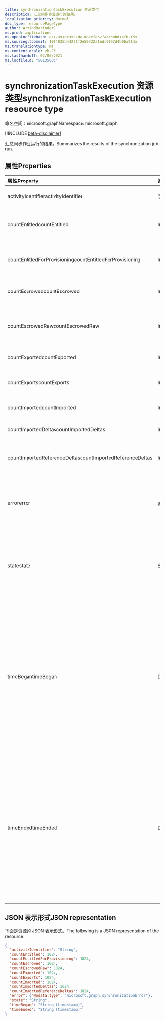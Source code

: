 ```yaml
---
title: synchronizationTaskExecution 资源类型
description: 汇总同步作业运行的结果。
localization_priority: Normal
doc_type: resourcePageType
author: ArvindHarinder1
ms.prod: applications
ms.openlocfilehash: ac42a91ec35c1d81d81efa52f4306bbd1cfb2f55
ms.sourcegitcommit: 1004835b44271f2e50332a1bdc9097d4b06a914a
ms.translationtype: MT
ms.contentlocale: zh-CN
ms.lasthandoff: 02/06/2021
ms.locfileid: "50135035"
---
```

# <a name="synchronizationtaskexecution-resource-type"></a><span data-ttu-id="0be67-103">synchronizationTaskExecution 资源类型</span><span class="sxs-lookup"><span data-stu-id="0be67-103">synchronizationTaskExecution resource type</span></span>

<span data-ttu-id="0be67-104">命名空间：microsoft.graph</span><span class="sxs-lookup"><span data-stu-id="0be67-104">Namespace: microsoft.graph</span></span>

[!INCLUDE [beta-disclaimer](../../includes/beta-disclaimer.md)]

<span data-ttu-id="0be67-105">汇总同步作业运行的结果。</span><span class="sxs-lookup"><span data-stu-id="0be67-105">Summarizes the results of the synchronization job run.</span></span>

## <a name="properties"></a><span data-ttu-id="0be67-106">属性</span><span class="sxs-lookup"><span data-stu-id="0be67-106">Properties</span></span>
| <span data-ttu-id="0be67-107">属性</span><span class="sxs-lookup"><span data-stu-id="0be67-107">Property</span></span>     | <span data-ttu-id="0be67-108">类型</span><span class="sxs-lookup"><span data-stu-id="0be67-108">Type</span></span>   |<span data-ttu-id="0be67-109">说明</span><span class="sxs-lookup"><span data-stu-id="0be67-109">Description</span></span>|
|:---------------|:--------|:----------|
|<span data-ttu-id="0be67-110">activityIdentifier</span><span class="sxs-lookup"><span data-stu-id="0be67-110">activityIdentifier</span></span>           |<span data-ttu-id="0be67-111">字符串</span><span class="sxs-lookup"><span data-stu-id="0be67-111">String</span></span> |<span data-ttu-id="0be67-112">作业运行的标识符。</span><span class="sxs-lookup"><span data-stu-id="0be67-112">Identifier of the job run.</span></span>|
|<span data-ttu-id="0be67-113">countEntitled</span><span class="sxs-lookup"><span data-stu-id="0be67-113">countEntitled</span></span>                |<span data-ttu-id="0be67-114">Int64</span><span class="sxs-lookup"><span data-stu-id="0be67-114">Int64</span></span>  |<span data-ttu-id="0be67-115">为此应用程序分配的已处理条目计数。</span><span class="sxs-lookup"><span data-stu-id="0be67-115">Count of processed entries that were assigned for this application.</span></span>|
|<span data-ttu-id="0be67-116">countEntitledForProvisioning</span><span class="sxs-lookup"><span data-stu-id="0be67-116">countEntitledForProvisioning</span></span> |<span data-ttu-id="0be67-117">Int64</span><span class="sxs-lookup"><span data-stu-id="0be67-117">Int64</span></span>  |<span data-ttu-id="0be67-118">已分配用于预配的已处理条目计数。</span><span class="sxs-lookup"><span data-stu-id="0be67-118">Count of processed entries that were assigned for provisioning.</span></span>|
|<span data-ttu-id="0be67-119">countEscrowed</span><span class="sxs-lookup"><span data-stu-id="0be67-119">countEscrowed</span></span>                |<span data-ttu-id="0be67-120">Int64</span><span class="sxs-lookup"><span data-stu-id="0be67-120">Int64</span></span>  |<span data-ttu-id="0be67-121">托管的条目数 (错误) 。</span><span class="sxs-lookup"><span data-stu-id="0be67-121">Count of entries that were escrowed (errors).</span></span>|
|<span data-ttu-id="0be67-122">countEscrowedRaw</span><span class="sxs-lookup"><span data-stu-id="0be67-122">countEscrowedRaw</span></span>             |<span data-ttu-id="0be67-123">Int64</span><span class="sxs-lookup"><span data-stu-id="0be67-123">Int64</span></span>  |<span data-ttu-id="0be67-124">托管的条目计数，包括系统生成的托管。</span><span class="sxs-lookup"><span data-stu-id="0be67-124">Count of entries that were escrowed, including system-generated escrows.</span></span>|
|<span data-ttu-id="0be67-125">countExported</span><span class="sxs-lookup"><span data-stu-id="0be67-125">countExported</span></span>                |<span data-ttu-id="0be67-126">Int64</span><span class="sxs-lookup"><span data-stu-id="0be67-126">Int64</span></span>  |<span data-ttu-id="0be67-127">已导出条目的计数。</span><span class="sxs-lookup"><span data-stu-id="0be67-127">Count of exported entries.</span></span>|
|<span data-ttu-id="0be67-128">countExports</span><span class="sxs-lookup"><span data-stu-id="0be67-128">countExports</span></span>                 |<span data-ttu-id="0be67-129">Int64</span><span class="sxs-lookup"><span data-stu-id="0be67-129">Int64</span></span>  |<span data-ttu-id="0be67-130">预期要导出的条目计数。</span><span class="sxs-lookup"><span data-stu-id="0be67-130">Count of entries that were expected to be exported.</span></span>|
|<span data-ttu-id="0be67-131">countImported</span><span class="sxs-lookup"><span data-stu-id="0be67-131">countImported</span></span>                |<span data-ttu-id="0be67-132">Int64</span><span class="sxs-lookup"><span data-stu-id="0be67-132">Int64</span></span>  |<span data-ttu-id="0be67-133">导入的条目计数。</span><span class="sxs-lookup"><span data-stu-id="0be67-133">Count of imported entries.</span></span>|
|<span data-ttu-id="0be67-134">countImportedDeltas</span><span class="sxs-lookup"><span data-stu-id="0be67-134">countImportedDeltas</span></span>          |<span data-ttu-id="0be67-135">Int64</span><span class="sxs-lookup"><span data-stu-id="0be67-135">Int64</span></span>  |<span data-ttu-id="0be67-136">导入的增量更改计数。</span><span class="sxs-lookup"><span data-stu-id="0be67-136">Count of imported delta-changes.</span></span>|
|<span data-ttu-id="0be67-137">countImportedReferenceDeltas</span><span class="sxs-lookup"><span data-stu-id="0be67-137">countImportedReferenceDeltas</span></span> |<span data-ttu-id="0be67-138">Int64</span><span class="sxs-lookup"><span data-stu-id="0be67-138">Int64</span></span>  |<span data-ttu-id="0be67-139">与引用更改相关的导入增量更改计数。</span><span class="sxs-lookup"><span data-stu-id="0be67-139">Count of imported delta-changes pertaining to reference changes.</span></span>|
|<span data-ttu-id="0be67-140">error</span><span class="sxs-lookup"><span data-stu-id="0be67-140">error</span></span>                        |[<span data-ttu-id="0be67-141">synchronizationError</span><span class="sxs-lookup"><span data-stu-id="0be67-141">synchronizationError</span></span>](synchronization-synchronizationerror.md)|<span data-ttu-id="0be67-142">如果遇到错误，则包含包含详细信息的 **synchronizationError** 对象。</span><span class="sxs-lookup"><span data-stu-id="0be67-142">If an error was encountered, contains a **synchronizationError** object with details.</span></span>|
|<span data-ttu-id="0be67-143">state</span><span class="sxs-lookup"><span data-stu-id="0be67-143">state</span></span>                        |<span data-ttu-id="0be67-144">String</span><span class="sxs-lookup"><span data-stu-id="0be67-144">String</span></span> |<span data-ttu-id="0be67-145">汇总此运行结果的代码。</span><span class="sxs-lookup"><span data-stu-id="0be67-145">Code summarizing the result of this run.</span></span> <span data-ttu-id="0be67-146">可取值为：`Succeeded`、`Failed`、`EntryLevelErrors`。</span><span class="sxs-lookup"><span data-stu-id="0be67-146">Possible values are: `Succeeded`, `Failed`, `EntryLevelErrors`.</span></span>|
|<span data-ttu-id="0be67-147">timeBegan</span><span class="sxs-lookup"><span data-stu-id="0be67-147">timeBegan</span></span>                    |<span data-ttu-id="0be67-148">DateTimeOffset</span><span class="sxs-lookup"><span data-stu-id="0be67-148">DateTimeOffset</span></span>|<span data-ttu-id="0be67-149">此作业运行开始的时间。</span><span class="sxs-lookup"><span data-stu-id="0be67-149">Time when this job run began.</span></span> <span data-ttu-id="0be67-150">时间戳类型表示采用 ISO 8601 格式的日期和时间信息，始终采用 UTC 时区。</span><span class="sxs-lookup"><span data-stu-id="0be67-150">The Timestamp type represents date and time information using ISO 8601 format and is always in UTC time.</span></span> <span data-ttu-id="0be67-151">例如，2014 年 1 月 1 日午夜 UTC 如下所示：`'2014-01-01T00:00:00Z'`。</span><span class="sxs-lookup"><span data-stu-id="0be67-151">For example, midnight UTC on Jan 1, 2014 would look like this: `'2014-01-01T00:00:00Z'`.</span></span>|
|<span data-ttu-id="0be67-152">timeEnded</span><span class="sxs-lookup"><span data-stu-id="0be67-152">timeEnded</span></span>                    |<span data-ttu-id="0be67-153">DateTimeOffset</span><span class="sxs-lookup"><span data-stu-id="0be67-153">DateTimeOffset</span></span>|<span data-ttu-id="0be67-154">此作业运行结束的时间。</span><span class="sxs-lookup"><span data-stu-id="0be67-154">Time when this job run ended.</span></span> <span data-ttu-id="0be67-155">时间戳类型表示采用 ISO 8601 格式的日期和时间信息，始终采用 UTC 时区。</span><span class="sxs-lookup"><span data-stu-id="0be67-155">The Timestamp type represents date and time information using ISO 8601 format and is always in UTC time.</span></span> <span data-ttu-id="0be67-156">例如，2014 年 1 月 1 日午夜 UTC 如下所示：`'2014-01-01T00:00:00Z'`。</span><span class="sxs-lookup"><span data-stu-id="0be67-156">For example, midnight UTC on Jan 1, 2014 would look like this: `'2014-01-01T00:00:00Z'`.</span></span>|

## <a name="json-representation"></a><span data-ttu-id="0be67-157">JSON 表示形式</span><span class="sxs-lookup"><span data-stu-id="0be67-157">JSON representation</span></span>

<span data-ttu-id="0be67-158">下面是资源的 JSON 表示形式。</span><span class="sxs-lookup"><span data-stu-id="0be67-158">The following is a JSON representation of the resource.</span></span>

<!-- {
  "blockType": "resource",
  "optionalProperties": [

  ],
  "@odata.type": "microsoft.graph.synchronizationTaskExecution"
}-->

```json
{
  "activityIdentifier": "String",
  "countEntitled": 1024,
  "countEntitledForProvisioning": 1024,
  "countEscrowed": 1024,
  "countEscrowedRaw": 1024,
  "countExported": 1024,
  "countExports": 1024,
  "countImported": 1024,
  "countImportedDeltas": 1024,
  "countImportedReferenceDeltas": 1024,
  "error": {"@odata.type": "microsoft.graph.synchronizationError"},
  "state": "String",
  "timeBegan": "String (timestamp)",
  "timeEnded": "String (timestamp)"
}

```

<!-- uuid: 8fcb5dbc-d5aa-4681-8e31-b001d5168d79
2015-10-25 14:57:30 UTC -->
<!--
{
  "type": "#page.annotation",
  "description": "synchronizationTaskExecution resource",
  "keywords": "",
  "section": "documentation",
  "tocPath": "",
  "suppressions": []
}
-->


